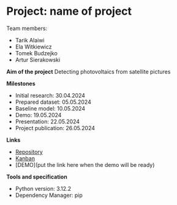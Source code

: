# Project: name of project
Team members:
- Tarik Alaiwi
- Ela Witkiewicz
- Tomek Budzejko
- Artur Sierakowski

**Aim of the project**
Detecting photovoltaics from satellite pictures

**Milestones**
- Initial research: 30.04.2024 
- Prepared dataset: 05.05.2024 
- Baseline model: 10.05.2024 
- Demo: 19.05.2024 
- Presentation: 22.05.2024 
- Project publication: 26.05.2024 

**Links**
- [Repository](https://github.com/knsiczarnamagia/yolo.git)
- [Kanban](https://github.com/users/knsiczarnamagia/projects/11/views/8)
- [DEMO](put the link here when the demo will be ready)

**Tools and specification**
- Python version: 3.12.2
- Dependency Manager: pip
